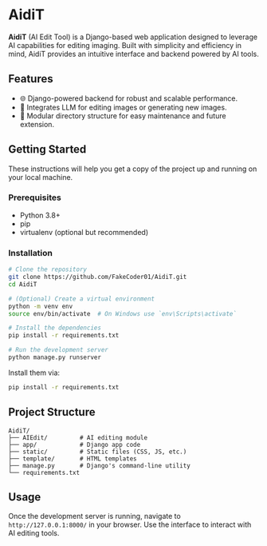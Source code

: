 # AidiT

**AidiT** (AI Edit Tool) is a Django-based web application designed to leverage AI capabilities for editing imaging. Built with simplicity and efficiency in mind, AidiT provides an intuitive interface and backend powered by AI tools.

## Features

- 🌐 Django-powered backend for robust and scalable performance.
- 🧠 Integrates LLM for editing images or generating new images.
- 📁 Modular directory structure for easy maintenance and future extension.

## Getting Started

These instructions will help you get a copy of the project up and running on your local machine.

### Prerequisites

- Python 3.8+
- pip
- virtualenv (optional but recommended)

### Installation

```bash
# Clone the repository
git clone https://github.com/FakeCoder01/AidiT.git
cd AidiT

# (Optional) Create a virtual environment
python -m venv env
source env/bin/activate  # On Windows use `env\Scripts\activate`

# Install the dependencies
pip install -r requirements.txt

# Run the development server
python manage.py runserver
```

Install them via:

```bash
pip install -r requirements.txt
```

## Project Structure

```
AidiT/
├── AIEdit/         # AI editing module
├── app/            # Django app code
├── static/         # Static files (CSS, JS, etc.)
├── template/       # HTML templates
├── manage.py       # Django's command-line utility
└── requirements.txt
```

## Usage

Once the development server is running, navigate to `http://127.0.0.1:8000/` in your browser. Use the interface to interact with AI editing tools.
